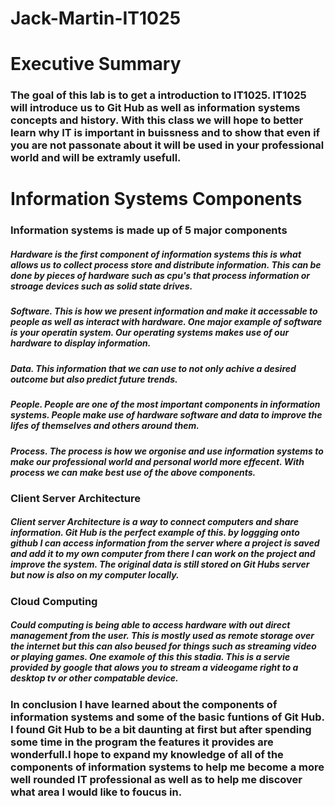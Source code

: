 # Jack-Martin-IT1025
# Executive Summary 
### The goal of this lab is to get a introduction to IT1025. IT1025 will introduce us to Git Hub as well as information systems concepts and history. With this class we will hope to better learn why IT is important in buissness and to show that even if you are not passonate about it will be used in your professional world and will be extramly usefull. 
# Information Systems Components 
### Information systems is made up of 5 major components 
##### Hardware is the first component of information systems this is what allows us to collect process store and distribute information. This can be done by pieces of hardware such as cpu's that process information or stroage devices such as solid state drives. 
##### Software. This is how we present information and make it accessable to people as well as interact with hardware. One major example of software is your operatin system. Our operating systems makes use of our hardware to display information. 
##### Data. This information that we can use to not only achive a desired outcome but also predict future trends. 
##### People. People are one of the most important components in information systems. People make use of hardware software and data to improve the lifes of themselves and others around them. 
##### Process. The process is how we orgonise and use information systems to make our professional world and personal world more effecent. With process we can make best use of the above components. 
### Client Server Architecture 
##### Client server Architecture is a way to connect computers and share information. Git Hub is the perfect example of this. by loggging onto github I can access information from the server where a project is saved and add it to my own computer from there I can work on the project and improve the system. The original data is still stored on Git Hubs server but now is also on my computer locally. 
### Cloud Computing
##### Could computing is being able to access hardware with out direct management from the user. This is mostly used as remote storage over the internet but this can also beused for things such as streaming video or playing games. One examole of this this stadia. This is a servie provided by google that alows you to stream a videogame right to a desktop tv or other compatable device.
### In conclusion I have learned about the components of information systems and some of the basic funtions of Git Hub. I found Git Hub to be a bit daunting at first but after spending some time in the program the features it provides are wonderfull.I hope to expand my knowledge of all of the components of information systems to help me become a more well rounded IT professional as well as to help me discover what area I would like to foucus in. 

